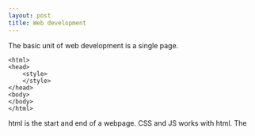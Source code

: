 ```yaml
---
layout: post
title: Web development
---
```

The basic unit of web development is a single page.

    <html>
    <head>
	    <style>
	    </style>
    </head>
    <body>
    </body>
    </html>

html is the start and end of a webpage. CSS and JS works with html.
The 
<!--stackedit_data:
eyJoaXN0b3J5IjpbODQyOTM0Nzk0XX0=
-->